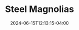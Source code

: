 ---
title: Steel Magnolias
Theatre: Orange Park Community Theatre
Venue: Orange Park Community Theatre
date: 2024-06-15T12:13:15-04:00
opening_date: 2025-04-18
closing_date: 2025-05-11
showtimes:
  - 2025-04-18 20:00:00
  - 2025-04-19 20:00:00
  - 2025-04-20 14:00:00
  - 2025-04-25 20:00:00
  - 2025-04-26 20:00:00
  - 2025-04-27 14:00:00
  - 2025-05-02 20:00:00
  - 2025-05-03 20:00:00
  - 2025-05-04 14:00:00
  - 2025-05-09 20:00:00
  - 2025-05-10 20:00:00
  - 2025-05-11 14:00:00
featured_image: 2025-Steel-Magnolias.webp
featured_image_alt: 
featured_image_caption: 
featured_image_attr: 
featured_image_attr_link: 
program:
Website: 
Tickets: https://opct.booktix.com/dept/main/e/steel?utm_source=jaxplays
show_details: 
cast:
  - Truvy Jones: Kelly Weaver
  - Annelle Dupuy-Desoto: Phaedra Smith
  - Shelby Eatenton-Latcherie: Ashlyn Brown
  - M'Lynn Eatenton: Izzy Hague
  - Clairee Belcher: Ellen Hare
  - Ouiser Boudreaux: Denise Fernandez
crew:
- Director: Cindy Baker
- Assistant Director: Mary Roesler
- Producer: Geoff DuChemin
- Stage Manager: Jodi Smith
- Assistant Stage Manager: Kristin Hartley
- Set Design: 
  - Cindy Baker
  - Mark Pellegrin
- Lights: Mary Roesler
- Sound: Cindy Baker
- Costumes: Barbra Wells
- Props: Kristen Luke
- Set Build:
  - Dave Baker
  - Mark Pellegrin
  - Matt Rotoli
  - Byron Sparks
  - Renee Sparks
- Art: Irene Cheatum
- Stage Crew: Dagney Smith
- Beauty Consultant: Rose Costantino
- Hair Stylist: Jessica Harris
- Graphic Design: 
  - Bryon Sparks
  - Ellie Allison
orchestra:
genres: 
Description: 
---